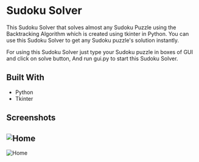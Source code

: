 
# Sudoku Solver 
 
This Sudoku Solver that solves almost any Sudoku Puzzle using the Backtracking Algorithm which is created using tkinter in Python. You can use this Sudoku Solver to get any Sudoku puzzle's solution instantly. 

For using this Sudoku Solver just type your Sudoku puzzle in boxes of GUI and click on solve button, And run gui.py to start this Sudoku Solver. 




## Built With

- Python
- Tkinter


## Screenshots

![Home](https://i.ibb.co/ysh0Gt8/image.png)
---
![Home](https://i.ibb.co/mzHh1TV/image.png)


